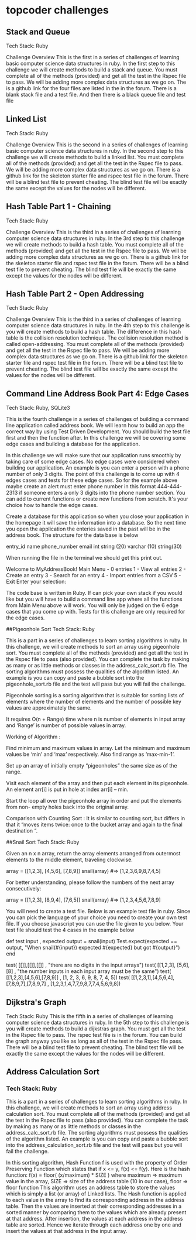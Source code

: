 # topcoder challenges


## Stack and Queue
Tech Stack: Ruby

Challenge Overview
This is the first in a series of challenges of learning basic computer science data structures in ruby. In the first step to 
this challenge we will create methods to build a stack and queue. You must complete all of the methods (provided) and get all 
the test in the Rspec file to pass. We will be adding more complex data structures as we go on. The is a github link for the 
four files are listed in the in the forum. There is a blank stack file and a test file. And then there is a black queue file 
and test file



## Linked List
Tech Stack: Ruby

Challenge Overview
This is the second in a series of challenges of learning basic computer science data structures in ruby. In the second step to 
this challenge we will create methods to build a linked list. You must complete all of the methods (provided) and get all the 
test in the Rspec file to pass. We will be adding more complex data structures as we go on. There is a github link for the 
skeleton starter file and rspec test file in the forum. There will be a blind test file to prevent cheating. The blind test 
file will be exactly the same except the values for the nodes will be different.




## Hash Table Part 1 - Chaining
Tech Stack: Ruby

Challenge Overview
This is the third in a series of challenges of learning computer science data structures in ruby. In the 3rd step to this 
challenge we will create methods to build a hash table. You must complete all of the methods (provided) and get all the test 
in the Rspec file to pass. We will be adding more complex data structures as we go on. There is a github link for the skeleton 
starter file and rspec test file in the forum. There will be a blind test file to prevent cheating. The blind test file will 
be exactly the same except the values for the nodes will be different.




## Hash Table Part 2 - Open Addressing
Tech Stack: Ruby

Challenge Overview
This is the third in a series of challenges of learning computer science data structures in ruby. In the 4th step to this 
challenge is you will create methods to build a hash table. The difference in this hash table is the collision resolution 
technique. The collision resolution method is called open-addressing. You must complete all of the methods (provided) and get 
all the test in the Rspec file to pass. We will be adding more complex data structures as we go on. There is a github link for 
the skeleton starter file and rspec test file in the forum. There will be a blind test file to prevent cheating. The blind test file will be exactly the same except the values for the nodes will be different.


## Command Line Address Book Part 4: Edge Cases
Tech Stack: Ruby, SQLite3

This is the fourth challenge in a series of challenges of building a command line application called address book. We will learn how to build an app the correct way by using Test Driven Development. You should build the test file first and then the function after. In this challenge we will be covering some edge cases and building a database for the application.

In this challenge we will make sure that our application runs smoothly by taking care of some edge cases. No edge cases were considered when building our application. An example is you can enter a person with a phone number of only 3 digits. The point of this challenge is to come up with 4 edges cases and tests for these edge cases. So for the example above maybe create an alert must enter phone number in this format 444-444-2313 if someone enters a only 3 digits into the phone number section. You can add to current functions or create new functions from scratch. It's your choice how to handle the edge cases.

Create a database for this application so when you close your application in the homepage it will save the information into a database. So the next time you open the application the enteries saved in the past will be in the address book. The structure for the data base is below

entry_id     name             phone_number       email
int              string (20)      varchar (10)            string(30)
 

When running the file in the terminal we should get this print out.

Welcome to MyAddressBook!
Main Menu - 0 entries
1 - View all entries
2 - Create an entry
3 - Search for an entry
4 - Import entries from a CSV
5 - Exit
Enter your selection:

The code base is written in Ruby. If can pick your own stack if you would like but you will have to build a command line app where all the functions from Main Menu above will work. You will only be judged on the 6 edge cases that you come up with. Tests for this challenge are only required for the edge cases. 


##Pigeonhole Sort
Tech Stack: Ruby

This is a part in a series of challenges to learn sorting algorithms in ruby. In this challenge, we will create methods to sort an array using pigeonhole sort. You must complete all of the methods (provided) and get all the test in the Rspec file to pass (also provided). You can complete the task by making as many or as little methods or classes in the address_calc_sort.rb file. The sorting algorithms must possess the qualities of the algorithm listed. An example is you can copy and paste a bubble sort into the pigeonhole_sort.rb file and the test will pass but you will fail the challenge.

Pigeonhole sorting is a sorting algorithm that is suitable for sorting lists of elements where the number of elements and the number of possible key values are approximately the same.

It requires O(n + Range) time where n is number of elements in input array and ‘Range’ is number of possible values in array.

Working of Algorithm :

Find minimum and maximum values in array. Let the minimum and maximum values be ‘min’ and ‘max’ respectively. Also find range as ‘max-min-1’.

Set up an array of initially empty “pigeonholes” the same size as of the range.

Visit each element of the array and then put each element in its pigeonhole. An element arr[i] is put in hole at index arr[i] – min.

Start the loop all over the pigeonhole array in order and put the elements from non- empty holes back into the original array.

Comparison with Counting Sort : 
It is similar to counting sort, but differs in that it “moves items twice: once to the bucket array and again to the final destination “.


##Snail Sort
Tech Stack: Ruby

Given an n x n array, return the array elements arranged from outermost elements to the middle element, traveling clockwise.

array = [[1,2,3],
         [4,5,6],
         [7,8,9]]
snail(array) #=> [1,2,3,6,9,8,7,4,5]

For better understanding, please follow the numbers of the next array consecutively:

array = [[1,2,3],
         [8,9,4],
         [7,6,5]]
snail(array) #=> [1,2,3,4,5,6,7,8,9]
 
You will need to create a test file. Below is an example test file in ruby. Since you can pick the language of your choice you need to create your own test file. If you choose javascript you can use the file given to you below. Your test file should test the 4 cases in the example below 

def test input , expected
  output = snail(input)
  Test.expect(expected == output, "When snail(#{input}) expected #{expected} but got #{output}")
end

test( [[]],[[]],[[]] , "there are no digits in the input arrays")
test( [[1,2,3], [5,6], [8] , "the number inputs in each input array must be the same")
test( [[1,2,3],[4,5,6],[7,8,9]] , [1, 2, 3, 6, 9, 8, 7, 4, 5])
test( [[1,2,3,1],[4,5,6,4],[7,8,9,7],[7,8,9,7] , [1,2,3,1,4,7,7,9,8,7,7,4,5,6,9,8])


## Dijkstra's Graph
Tech Stack: Ruby
This is the fifth in a series of challenges of learning computer science data structures in ruby. In the 5th step to this challenge is you will create methods to build a dijkstras graph. You must get all the test in the Rspec file to pass. The rspec test file is in the forum. You can build the graph anyway you like as long as all of the test in the Rspec file pass. There will be a blind test file to prevent cheating. The blind test file will be exactly the same except the values for the nodes will be different.

## Address Calculation Sort
### Tech Stack: Ruby

This is a part in a series of challenges to learn sorting algorithms in ruby. In this challenge, we will create methods to sort an array using address calculation sort. You must complete all of the methods (provided) and get all the test in the Rspec file to pass (also provided). You can complete the task by making as many or as little methods or classes in the address_calc_sort.rb file. The sorting algorithms must possess the qualities of the algorithm listed. An example is you can copy and paste a bubble sort into the address_calculation_sort.rb file and the test will pass but you will fail the challenge.

In this sorting algorithm, Hash Function f is used with the property of Order Preserving Function which states that if x <= y, f(x) <= f(y). Here is the hash function:
f(x) = floor( (x/maximum) * SIZE )
where maximum => maximum value in the array,
      SIZE => size of the address table (10 in our case),
      floor => floor function
This algorithm uses an address table to store the values which is simply a list (or array) of Linked lists. The Hash function is applied to each value in the array to find its corresponding address in the address table. Then the values are inserted at their corresponding addresses in a sorted manner by comparing them to the values which are already present at that address. After insertion, the values at each address in the address table are sorted. Hence we iterate through each address one by one and insert the values at that address in the input array.
